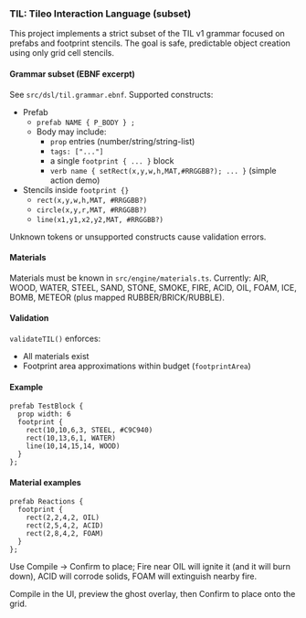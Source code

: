 ### TIL: Tileo Interaction Language (subset)

This project implements a strict subset of the TIL v1 grammar focused on prefabs and footprint stencils. The goal is safe, predictable object creation using only grid cell stencils.

#### Grammar subset (EBNF excerpt)

See `src/dsl/til.grammar.ebnf`. Supported constructs:

- Prefab
  - `prefab NAME { P_BODY } ;`
  - Body may include:
    - `prop` entries (number/string/string-list)
    - `tags: ["..."]`
    - a single `footprint { ... }` block
    - `verb name { setRect(x,y,w,h,MAT,#RRGGBB?); ... }` (simple action demo)
- Stencils inside `footprint {}`
  - `rect(x,y,w,h,MAT, #RRGGBB?)`
  - `circle(x,y,r,MAT, #RRGGBB?)`
  - `line(x1,y1,x2,y2,MAT, #RRGGBB?)`

Unknown tokens or unsupported constructs cause validation errors.

#### Materials

Materials must be known in `src/engine/materials.ts`. Currently: AIR, WOOD, WATER, STEEL, SAND, STONE, SMOKE, FIRE, ACID, OIL, FOAM, ICE, BOMB, METEOR (plus mapped RUBBER/BRICK/RUBBLE).

#### Validation

`validateTIL()` enforces:

- All materials exist
- Footprint area approximations within budget (`footprintArea`)

#### Example

```
prefab TestBlock {
  prop width: 6
  footprint {
    rect(10,10,6,3, STEEL, #C9C940)
    rect(10,13,6,1, WATER)
    line(10,14,15,14, WOOD)
  }
};
```

#### Material examples

```
prefab Reactions {
  footprint {
    rect(2,2,4,2, OIL)
    rect(2,5,4,2, ACID)
    rect(2,8,4,2, FOAM)
  }
};
```

Use Compile → Confirm to place; Fire near OIL will ignite it (and it will burn down), ACID will corrode solids, FOAM will extinguish nearby fire.

Compile in the UI, preview the ghost overlay, then Confirm to place onto the grid.
